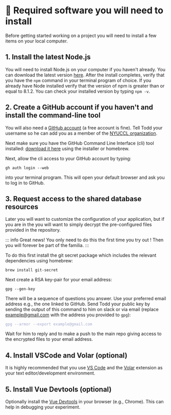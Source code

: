 # :space_invader: Required software you will need to install

Before getting started working on a <SmileText/> project you will need to install a few items on your local computer.

## 1. Install the latest Node.js

You will need to install Node.js on your computer if you haven't already.  You can download the latest version [here](https://nodejs.org/en/download/).  After the install completes, verify that you have the `npm` command in your terminal program of choice.  If you already have Node installed verify that the version of npm is greater than or equal to 8.1.2.  You can check your installed version by typing `npm -v`.


## 2. Create a GitHub account if you haven't and install the command-line tool

You will also need a [GitHub account](https://github.com/join) (a free account is fine).  Tell Todd your username so he can add
you as a member of the [NYUCCL organization](https://github.com/nyuccl).  

Next make sure you have the GitHub Command Line Interface (cli) tool installed:
[download it here](https://cli.github.com) using the installer or homebrew.  

Next, allow the cli access to your GitHub account by typing:

```
gh auth login --web
```

into your terminal program.  This will open your default browser and ask you to log in to GitHub.


## 3. Request access to the shared database resources

Later you will want to customize the configuration of your application, but if you are in the <GureckisLabText/> you will want to simply decrypt the pre-configured files provided in the repository.

::: info Great news!
You only need to do this the first time you try out <SmileText/>!  Then you will forever be part of the 
familia.
:::


To do this first install the git secret package which includes the relevant dependencies using homebrew: 

```
brew install git-secret
```

Next create a RSA key-pair for your email address:

```
gpg --gen-key
```

There will be a sequence of questions you answer.  Use your preferred email address e.g., the one linked to GitHub.  Send Todd your public key by sending the output of this command to him on slack or via email (replace example@gmail.com with the address you provided to `gpg`):

<div class="language-"><pre><code><span class="line"><span style="color:#A6ACCD">gpg --armor --export example@gmail.com</span></span></code></pre></div>

Wait for him to reply and to make a push to the main <SmileText/> repo giving access to the encrypted files to your email address.

## 4. Install VSCode and Volar (optional)

It is highly recommended that you use [VS Code](https://code.visualstudio.com/) and the [Volar](https://marketplace.visualstudio.com/items?itemName=Vue.volar) extension as your text editor/development environment.

## 5. Install Vue Devtools (optional)

Optionally install the [Vue Devtools](https://devtools.vuejs.org) in your browser (e.g., Chrome).  This can help in debugging your experiment.






